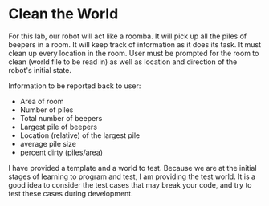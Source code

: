 # Clean the World

For this lab, our robot will act like a roomba. It will pick up all the piles of beepers in a room. It will
keep track of information as it does its task. It must clean up every location in the room. User
must be prompted for the room to clean (world file to be read in) as well as location and direction of
the robot's initial state.

Information to be reported back to user:

- Area of room
- Number of piles
- Total number of beepers
- Largest pile of beepers
- Location (relative) of the largest pile
- average pile size
- percent dirty (piles/area)

I have provided a template and a world to test. Because we are at the initial stages of learning to
program and test, I am providing the test world. It is a good idea to consider the test cases that
may break your code, and try to test these cases during development.

